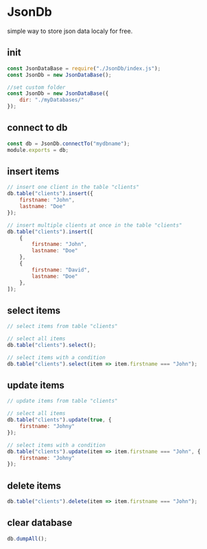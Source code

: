# JsonDb

simple way to store json data localy for free.

## init
```js
const JsonDataBase = require("./JsonDb/index.js");
const JsonDb = new JsonDataBase();

//set custom folder
const JsonDb = new JsonDataBase({
	dir: "./myDatabases/"
});
```

## connect to db
```js
const db = JsonDb.connectTo("mydbname");
module.exports = db;
```

## insert items
```js
// insert one client in the table "clients"
db.table("clients").insert({
	firstname: "John",
	lastname: "Doe"
});

// insert multiple clients at once in the table "clients"
db.table("clients").insert([
	{
		firstname: "John",
		lastname: "Doe"
	},
	{
		firstname: "David",
		lastname: "Doe"
	},
]);
```

## select items
```js
// select items from table "clients"

// select all items
db.table("clients").select();

// select items with a condition
db.table("clients").select(item => item.firstname === "John");
```

## update items
```js
// update items from table "clients"

// select all items
db.table("clients").update(true, {
	firstname: "Johny"
});

// select items with a condition
db.table("clients").update(item => item.firstname === "John", {
	firstname: "Johny"
});
```

## delete items
```js
db.table("clients").delete(item => item.firstname === "John");
```

## clear database
```js
db.dumpAll();
```
